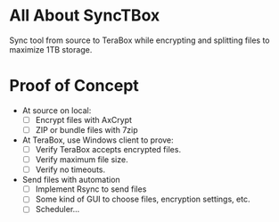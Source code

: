 # All About SyncTBox

Sync tool from source to TeraBox while encrypting and splitting files to maximize 1TB storage.

# Proof of Concept

 - At source on local:
	 - [ ] Encrypt files with AxCrypt
	 - [ ] ZIP or bundle files with 7zip
 
 - At TeraBox, use Windows client to prove:
	 - [ ] Verify TeraBox accepts encrypted files.
	 - [ ] Verify maximum file size.
	 - [ ] Verify no timeouts.
	
 - Send files with automation
	 - [ ] Implement Rsync to send files 
	 - [ ] Some kind of GUI to choose files, encryption settings, etc.
	 - [ ] Scheduler...
